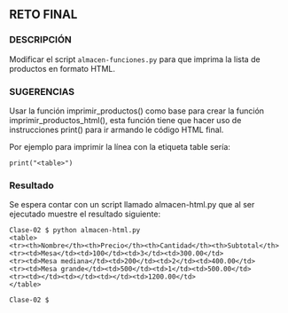 ## RETO FINAL

### DESCRIPCIÓN

Modificar el script `almacen-funciones.py` para que imprima la lista de productos en formato HTML.

### SUGERENCIAS

Usar la función imprimir_productos() como base para crear la función imprimir_productos_html(), esta función tiene que hacer uso de instrucciones print() para ir armando le código HTML final.

Por ejemplo para imprimir la línea con la etiqueta table sería:

    print("<table>")

### Resultado

Se espera contar con un script llamado almacen-html.py que al ser ejecutado
muestre el resultado siguiente:

```
Clase-02 $ python almacen-html.py
<table>
<tr><th>Nombre</th><th>Precio</th><th>Cantidad</th><th>Subtotal</th>
<tr><td>Mesa</td><td>100</td><td>3</td><td>300.00</td>
<tr><td>Mesa mediana</td><td>200</td><td>2</td><td>400.00</td>
<tr><td>Mesa grande</td><td>500</td><td>1</td><td>500.00</td>
<tr><td></td><td></td><td></td><td>1200.00</td>
</table>

Clase-02 $ 
```

